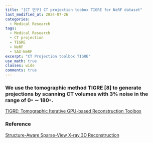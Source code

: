 ```yaml
---
title: "[CT 연구] CT projection toobox TIGRE for NeRF dataset"
last_modified_at: 2024-07-26
categories:
  - Medical Research
tags:
  - Medical Research
  - CT projection
  - TIGRE
  - NeRF
  - SAX-NeRF
excerpt: "CT Projection toolbox TIGRE"
use_math: true
classes: wide
comments: true
---
```


### We use the tomographic method TIGRE [8] to generate projections by scanning CT volumes with 3% noise in the range of 0◦ ∼ 180◦.

[TIGRE: Tomographic Iterative GPU-based Reconstruction Toolbox](https://github.com/CERN/TIGRE)


### Reference
[Structure-Aware Sparse-View X-ray 3D Reconstruction](https://github.com/caiyuanhao1998/SAX-NeRF)


